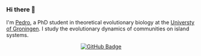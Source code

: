 ### Hi there 👋
I'm [Pedro](https://www.rug.nl/staff/p.m.santos.neves/), a PhD student in theoretical evolutionary biology at the [Universty of Groningen](https://www.rug.nl/research/gelifes/tres/). I study the evolutionary dynamics of communities on island systems.


<p align="center">
<a href="https://github.com/anuraghazra/github-readme-stats">
<img align="center" alt="GitHub Badge" src="https://github-readme-stats.vercel.app/api?username=Neves-P&hide=stars&theme=tokyonight&show_icons=true">
</p>





<!--
**Neves-P/Neves-P** is a ✨ _special_ ✨ repository because its `README.md` (this file) appears on your GitHub profile.

Here are some ideas to get you started:

- 🔭 I’m currently working on ...
- 🌱 I’m currently learning ...
- 👯 I’m looking to collaborate on ...
- 🤔 I’m looking for help with ...
- 💬 Ask me about ...
- 📫 How to reach me: ...
- 😄 Pronouns: ...
- ⚡ Fun fact: ...
-->
